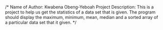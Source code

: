 /* Name of Author: Kwabena Obeng-Yeboah
Project Description: This is a project to help us get the statistics of a data set that is given. The program should display the maximum, minimum, mean, median and a sorted array of a particular data set that it given. */
